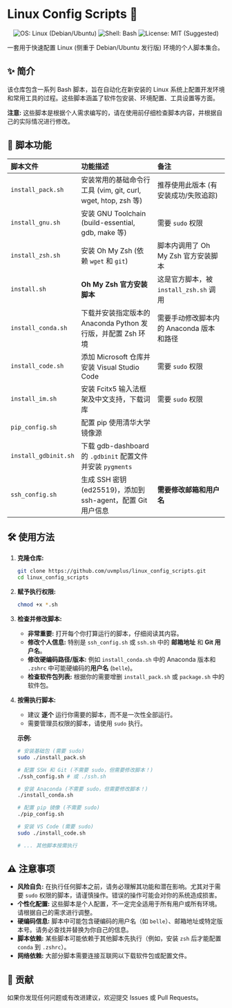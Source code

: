 # Linux Config Scripts 🐧

<p align="center">
  <img src="https://img.shields.io/badge/OS-Linux%20(Debian%2FUbuntu)-orange" alt="OS: Linux (Debian/Ubuntu)">
  <img src="https://img.shields.io/badge/Shell-Bash-blue" alt="Shell: Bash">
  <img src="https://img.shields.io/badge/License-MIT%20(Suggested)-brightgreen" alt="License: MIT (Suggested)">
</p>

一套用于快速配置 Linux (侧重于 Debian/Ubuntu 发行版) 环境的个人脚本集合。

## ✨ 简介

该仓库包含一系列 Bash 脚本，旨在自动化在新安装的 Linux 系统上配置开发环境和常用工具的过程。这些脚本涵盖了软件包安装、环境配置、工具设置等方面。

**注意:** 这些脚本是根据个人需求编写的，请在使用前仔细检查脚本内容，并根据自己的实际情况进行修改。

## 🚀 脚本功能

| 脚本文件              | 功能描述                                                       | 备注                                     |
| :-------------------- | :------------------------------------------------------------- | :--------------------------------------- |
| `install_pack.sh`     | 安装常用的基础命令行工具 (vim, git, curl, wget, htop, zsh 等) | 推荐使用此版本 (有安装成功/失败追踪)   |
| `install_gnu.sh`      | 安装 GNU Toolchain (build-essential, gdb, make 等)             | 需要 `sudo` 权限                         |
| `install_zsh.sh`      | 安装 Oh My Zsh (依赖 `wget` 和 `git`)                          | 脚本内调用了 Oh My Zsh 官方安装脚本    |
| `install.sh`          | **Oh My Zsh 官方安装脚本** | 这是官方脚本，被 `install_zsh.sh` 调用  |
| `install_conda.sh`    | 下载并安装指定版本的 Anaconda Python 发行版，并配置 Zsh 环境   | 需要手动修改脚本内的 Anaconda 版本和路径 |
| `install_code.sh`     | 添加 Microsoft 仓库并安装 Visual Studio Code                   | 需要 `sudo` 权限                         |
| `install_im.sh`       | 安装 Fcitx5 输入法框架及中文支持，下载词库                   | 需要 `sudo` 权限                         |
| `pip_config.sh`       | 配置 pip 使用清华大学镜像源                                    |                                          |
| `install_gdbinit.sh`  | 下载 gdb-dashboard 的 `.gdbinit` 配置文件并安装 `pygments`    |                                          |
| `ssh_config.sh`       | 生成 SSH 密钥 (ed25519)，添加到 ssh-agent，配置 Git 用户信息 | **需要修改邮箱和用户名** |


## 🛠️ 使用方法

1.  **克隆仓库:**
    ```bash
    git clone https://github.com/uvmplus/linux_config_scripts.git
    cd linux_config_scripts
    ```

2.  **赋予执行权限:**
    ```bash
    chmod +x *.sh
    ```

3.  **检查并修改脚本:**
    * **非常重要:** 打开每个你打算运行的脚本，仔细阅读其内容。
    * **修改个人信息:** 特别是 `ssh_config.sh` 或 `ssh.sh` 中的 **邮箱地址** 和 **Git 用户名**。
    * **修改硬编码路径/版本:** 例如 `install_conda.sh` 中的 Anaconda 版本和 `.zshrc` 中可能硬编码的**用户名** (`belle`)。
    * **检查软件包列表:** 根据你的需要增删 `install_pack.sh` 或 `package.sh` 中的软件包。

4.  **按需执行脚本:**
    * 建议 **逐个** 运行你需要的脚本，而不是一次性全部运行。
    * 需要管理员权限的脚本，请使用 `sudo` 执行。

    **示例:**
    ```bash
    # 安装基础包 (需要 sudo)
    sudo ./install_pack.sh

    # 配置 SSH 和 Git (不需要 sudo，但需要修改脚本！)
    ./ssh_config.sh # 或 ./ssh.sh

    # 安装 Anaconda (不需要 sudo，但需要修改脚本！)
    ./install_conda.sh

    # 配置 pip 镜像 (不需要 sudo)
    ./pip_config.sh

    # 安装 VS Code (需要 sudo)
    sudo ./install_code.sh

    # ... 其他脚本按需执行
    ```

## ⚠️ 注意事项

* **风险自负:** 在执行任何脚本之前，请务必理解其功能和潜在影响。尤其对于需要 `sudo` 权限的脚本，请谨慎操作。错误的操作可能会对你的系统造成损害。
* **个性化配置:** 这些脚本是个人配置，不一定完全适用于所有用户或所有环境。请根据自己的需求进行调整。
* **硬编码信息:** 脚本中可能包含硬编码的用户名（如 `belle`）、邮箱地址或特定版本号。请务必查找并替换为你自己的信息。
* **脚本依赖:** 某些脚本可能依赖于其他脚本先执行（例如，安装 `zsh` 后才能配置 `conda` 到 `.zshrc`）。
* **网络依赖:** 大部分脚本需要连接互联网以下载软件包或配置文件。

## 🤝 贡献

如果你发现任何问题或有改进建议，欢迎提交 Issues 或 Pull Requests。
